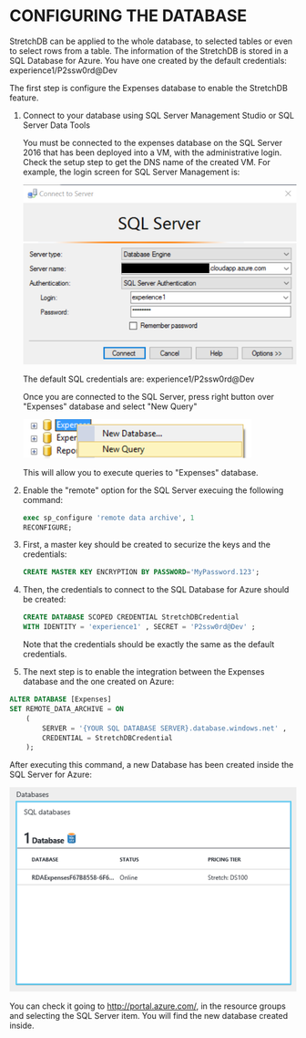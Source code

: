 <page title="Configuring the database"/>

CONFIGURING THE DATABASE
====

StretchDB can be applied to the whole database, to selected tables or even to select rows from a table. The information of the StretchDB is stored in a SQL Database for Azure. You have one created by the default credentials: experience1/P2ssw0rd@Dev

The first step is configure the Expenses database to enable the StretchDB feature.

1. Connect to your database using SQL Server Management Studio or SQL Server Data Tools

    You must be connected to the expenses database on the SQL Server 2016 that has been deployed into a VM, with the administrative login. Check the setup step to get the DNS name of the created VM. For example, the login screen for SQL Server Management is:

     ![](img/ssms.1.png)

    The default SQL credentials are: experience1/P2ssw0rd@Dev

    Once you are connected to the SQL Server, press right button over "Expenses" database and select "New Query"

     ![](img/ssms.2.png)

    This will allow you to execute queries to "Expenses" database.

2. Enable the "remote" option for the SQL Server execuing the following command:  

    ```sql
    exec sp_configure 'remote data archive', 1
    RECONFIGURE;
    ```

3. First, a master key should be created to securize the keys and the credentials:  

    ```sql
    CREATE MASTER KEY ENCRYPTION BY PASSWORD='MyPassword.123'; 
    ```

4. Then, the credentials to connect to the SQL Database for Azure should be created:  
    
    ```sql
    CREATE DATABASE SCOPED CREDENTIAL StretchDBCredential 
    WITH IDENTITY = 'experience1' , SECRET = 'P2ssw0rd@Dev' ;
    ```

    Note that the credentials should be exactly the same as the default credentials.

5. The next step is to enable the integration between the Expenses database and the one created on Azure:  

```sql
ALTER DATABASE [Expenses]
SET REMOTE_DATA_ARCHIVE = ON  
    (  
        SERVER = '{YOUR SQL DATABASE SERVER}.database.windows.net' ,  
        CREDENTIAL = StretchDBCredential 
    );
```

After executing this command, a new Database has been created inside the SQL Server for Azure:

![](img/1.png)

You can check it going to http://portal.azure.com/, in the resource groups and selecting the SQL Server item. You will find the new database created inside.